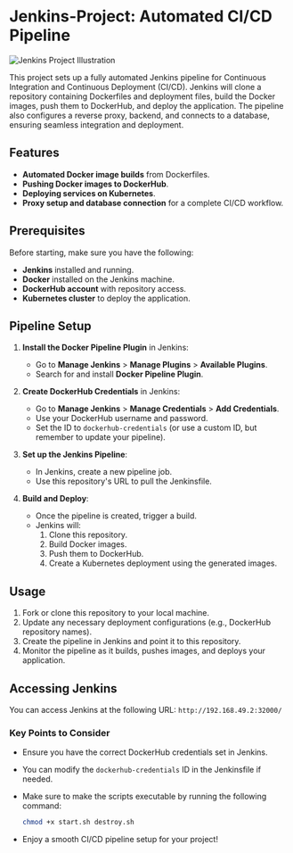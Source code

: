# Jenkins-Project: Automated CI/CD Pipeline

![Jenkins Project Illustration](/Jenkins-project-illustration.svg)

This project sets up a fully automated Jenkins pipeline for Continuous Integration and Continuous Deployment (CI/CD). Jenkins will clone a repository containing Dockerfiles and deployment files, build the Docker images, push them to DockerHub, and deploy the application. The pipeline also configures a reverse proxy, backend, and connects to a database, ensuring seamless integration and deployment.

## Features

- **Automated Docker image builds** from Dockerfiles.
- **Pushing Docker images to DockerHub**.
- **Deploying services on Kubernetes**.
- **Proxy setup and database connection** for a complete CI/CD workflow.

## Prerequisites

Before starting, make sure you have the following:

- **Jenkins** installed and running.
- **Docker** installed on the Jenkins machine.
- **DockerHub account** with repository access.
- **Kubernetes cluster** to deploy the application.

## Pipeline Setup

1. **Install the Docker Pipeline Plugin** in Jenkins:
   - Go to **Manage Jenkins** > **Manage Plugins** > **Available Plugins**.
   - Search for and install **Docker Pipeline Plugin**.

2. **Create DockerHub Credentials** in Jenkins:
   - Go to **Manage Jenkins** > **Manage Credentials** > **Add Credentials**.
   - Use your DockerHub username and password.
   - Set the ID to `dockerhub-credentials` (or use a custom ID, but remember to update your pipeline).

3. **Set up the Jenkins Pipeline**:
   - In Jenkins, create a new pipeline job.
   - Use this repository's URL to pull the Jenkinsfile.

4. **Build and Deploy**:
   - Once the pipeline is created, trigger a build.
   - Jenkins will:
     1. Clone this repository.
     2. Build Docker images.
     3. Push them to DockerHub.
     4. Create a Kubernetes deployment using the generated images.

## Usage

1. Fork or clone this repository to your local machine.
2. Update any necessary deployment configurations (e.g., DockerHub repository names).
3. Create the pipeline in Jenkins and point it to this repository.
4. Monitor the pipeline as it builds, pushes images, and deploys your application.

## Accessing Jenkins

You can access Jenkins at the following URL: `http://192.168.49.2:32000/`

### Key Points to Consider

- Ensure you have the correct DockerHub credentials set in Jenkins.
- You can modify the `dockerhub-credentials` ID in the Jenkinsfile if needed.
- Make sure to make the scripts executable by running the following command:

   ```bash
   chmod +x start.sh destroy.sh
   ```

- Enjoy a smooth CI/CD pipeline setup for your project!
